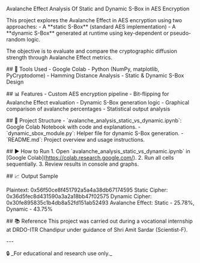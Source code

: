 Avalanche Effect Analysis Of Static and Dynamic S-Box in AES Encryption



This project explores the Avalanche Effect in AES encryption using two
approaches:  - A \*\*static S-Box\*\* (standard AES implementation)  - A
\*\*dynamic S-Box\*\* generated at runtime using key-dependent or
pseudo-random logic.



The objective is to evaluate and compare the cryptographic diffusion
strength through Avalanche Effect metrics.



\## 🔧 Tools Used - Google Colab - Python (NumPy, matplotlib,
PyCryptodome) - Hamming Distance Analysis - Static & Dynamic S-Box
Design



\## 📊 Features - Custom AES encryption pipeline - Bit-flipping for
Avalanche Effect evaluation - Dynamic S-Box generation logic - Graphical
comparison of avalanche percentages - Statistical output analysis



\## 📁 Project Structure -
\`avalanche_analysis_static_vs_dynamic.ipynb\`: Google Colab Notebook
with code and explanations. - \`dynamic_sbox_module.py\`: Helper file
for dynamic S-Box generation. - \`README.md\`: Project overview and
usage instructions.



\## ▶️ How to Run 1. Open \`avalanche_analysis_static_vs_dynamic.ipynb\`
in \[Google Colab\](https://colab.research.google.com/). 2. Run all
cells sequentially. 3. Review results in console and graphs.


\## 📈 Output Sample


Plaintext: 0x56f50ce8f451792a5a4a38db67174595 Static Cipher:
0x36d5fec8d431590a3a2a18bb47f02575 Dynamic Cipher:
0x30fe895835c1b4db8a52fd151ab52493 Avalanche Effect: Static - 25.78%,
Dynamic - 43.75%



\## 📚 Reference This project was carried out during a vocational
internship at DRDO-ITR Chandipur under guidance of Shri Amit Sardar
(Scientist-F).

\-\--



🔒 \_For educational and research use only.\_
